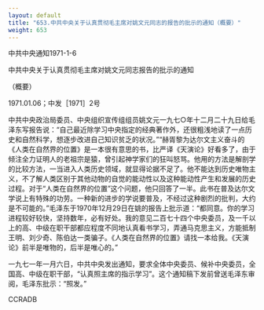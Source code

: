 ```yaml
---
layout: default
title: "653.中共中央关于认真贯彻毛主席对姚文元同志的报告的批示的通知（概要）"
weight: 653
---
```


中共中央通知1971-1-6

中共中央关于认真贯彻毛主席对姚文元同志报告的批示的通知

（概要）

1971.01.06；中发［1971］2号

中共中央政治局委员、中央组织宣传组组员姚文元一九七○年十二月二十九日给毛泽东写报告说：“自己最近除学习中央指定的经典著作外，还很粗浅地读了一点历史和自然科学，想逐步改进自己知识贫乏的状况。”“赫胥黎为达尔文主义奋斗的《人类在自然界的位置》是一本很有意思的书，比严译《天演论》好看多了，由于倾注全力证明人的老祖宗是猿，曾引起神学家们的狂叫怒骂。他用的方法是解剖学的比较方法，一当进入人类历史领域，就显得论据不足了。他不能达到历史唯物主义，不了解人类区别于其他动物的自觉的能动性以及这种能动性产生和发展的历史过程。对于“人类在自然界的位置”这个问题，他只回答了一半。此书在普及达尔文学说上有特殊的功劳。一种新的进步的学说要普及，不经过这种剧烈的批判，大约是不可能的。”毛泽东于1970年12月29日在姚的报告上批示道：“都同意。你的学习进程较好较快，坚持数年，必有好处。我的意见二百七十四个中央委员，及一千以上的高、中级在职干部都应程度不同地认真看书学习，弄通马克思主义，方能抵制王明、刘少奇、陈伯达一类骗子。《人类在自然界的位置》请找一本给我。《天演论》前半是唯物的，后半是唯心的。”

一九七一年一月六日，中共中央发出通知，要求全体中央委员、候补中央委员，全国高、中级在职干部，“认真照主席的指示学习”。这个通知稿下发前曾送毛泽东审阅，毛泽东批示：“照发。”

CCRADB

